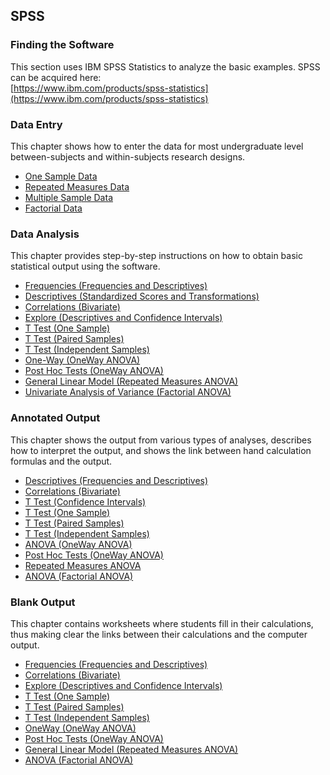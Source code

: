 ## SPSS

### Finding the Software

This section uses IBM SPSS Statistics to analyze the basic examples. SPSS can be acquired here:  
[https://www.ibm.com/products/spss-statistics](https://www.ibm.com/products/spss-statistics)

### Data Entry

This chapter shows how to enter the data for most undergraduate level between-subjects and within-subjects research designs.

- [One Sample Data](./data-entry/onesampledata.md)
- [Repeated Measures Data](./data-entry/repeateddata.md)
- [Multiple Sample Data](./data-entry/multiplesampledata.md)
- [Factorial Data](./data-entry/factorialdata.md)

### Data Analysis

This chapter provides step-by-step instructions on how to obtain basic statistical output using the software.

- [Frequencies (Frequencies and Descriptives)](./data-analysis/frequencies.md)
- [Descriptives (Standardized Scores and Transformations)](./data-analysis/standardized.md)
- [Correlations (Bivariate)](./data-analysis/correlations.md)
- [Explore (Descriptives and Confidence Intervals)](./data-analysis/intervals.md)
- [T Test (One Sample)](./data-analysis/onesample.md)
- [T Test (Paired Samples)](./data-analysis/paired.md)
- [T Test (Independent Samples)](./data-analysis/independent.md)
- [One-Way (OneWay ANOVA)](./data-analysis/oneway.md)
- [Post Hoc Tests (OneWay ANOVA)](./data-analysis/posthocs.md)
- [General Linear Model (Repeated Measures ANOVA)](./data-analysis/repeated.md)
- [Univariate Analysis of Variance (Factorial ANOVA)](./data-analysis/factorial.md)

### Annotated Output

This chapter shows the output from various types of analyses, describes how to interpret the output, and shows the link between hand calculation formulas and the output. 

- [Descriptives (Frequencies and Descriptives)](./annotated-output/descriptives.md)
- [Correlations (Bivariate)](./annotated-output/correlations.md)
- [T Test (Confidence Intervals)](./annotated-output/intervals.md)
- [T Test (One Sample)](./annotated-output/onesample.md)
- [T Test (Paired Samples)](./annotated-output/paired.md)
- [T Test (Independent Samples)](./annotated-output/independent.md)
- [ANOVA (OneWay ANOVA)](./annotated-output/oneway.md)
- [Post Hoc Tests (OneWay ANOVA)](./annotated-output/posthocs.md)
- [Repeated Measures ANOVA](./annotated-output/repeated.md)
- [ANOVA (Factorial ANOVA)](./annotated-output/factorial.md)

### Blank Output

This chapter contains worksheets where students fill in their calculations, thus making clear the links between their calculations and the computer output.

- [Frequencies (Frequencies and Descriptives)](./blank-output/frequencies.md)
- [Correlations (Bivariate)](./blank-output/correlations.md)
- [Explore (Descriptives and Confidence Intervals)](./blank-output/intervals.md)
- [T Test (One Sample)](./blank-output/onesample.md)
- [T Test (Paired Samples)](./blank-output/paired.md)
- [T Test (Independent Samples)](./blank-output/independent.md)
- [OneWay (OneWay ANOVA)](./blank-output/oneway.md)
- [Post Hoc Tests (OneWay ANOVA)](./blank-output/posthocs.md)
- [General Linear Model (Repeated Measures ANOVA)](./blank-output/repeated.md)
- [ANOVA (Factorial ANOVA)](./blank-output/factorial.md)
